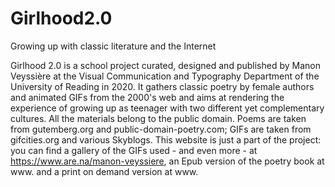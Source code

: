 # Girlhood2.0
Growing up with classic literature and the Internet

Girlhood 2.0 is a school project curated, designed and published by Manon Veyssière at the Visual Communication and Typography Department of the University of Reading in 2020. It gathers classic poetry by female authors and animated GIFs from the 2000's web and aims at rendering the experience of growing up as teenager with two different yet complementary cultures.
All the materials belong to the public domain. Poems are taken from gutemberg.org and public-domain-poetry.com; GIFs are taken from gifcities.org and various Skyblogs.
This website is just a part of the project: you can find a gallery of the GIFs used - and even more - at https://www.are.na/manon-veyssiere, an Epub version of the poetry book at www. and a print on demand version at www.